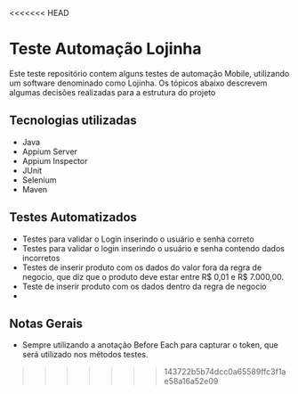 <<<<<<< HEAD
# Teste Automação Lojinha
Este teste repositório contem alguns testes de automação Mobile, utilizando um software  denominado como Lojinha. Os tópicos abaixo descrevem algumas decisões realizadas  para a estrutura do projeto

## Tecnologias utilizadas

- Java
- Appium Server
- Appium Inspector
- JUnit
- Selenium
- Maven

## Testes Automatizados
- Testes para validar o Login inserindo o usuário e senha correto
- Testes para validar o login inserindo o usuário e senha contendo
  dados incorretos
- Testes de inserir produto com os dados do valor fora da regra de
  negocio, que diz que o produto deve estar  entre R$ 0,01 e R$
  7.000,00.
- Teste de inserir produto com os dados dentro da regra de negocio
-
## Notas Gerais
- Sempre utilizando a anotação Before Each para capturar o token, que será utilizado nos métodos testes.

>>>>>>> 143722b5b74dcc0a65589ffc3f1ae58a16a52e09
